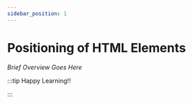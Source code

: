 ```yaml
---
sidebar_position: 1
---
```


# Positioning of HTML Elements

_Brief Overview Goes Here_

:::tip Happy Learning!!

<QuestButton text="Go To Quest" link="https://app.stackup.dev/quest_page/positioning-of-html-elements" />

:::
